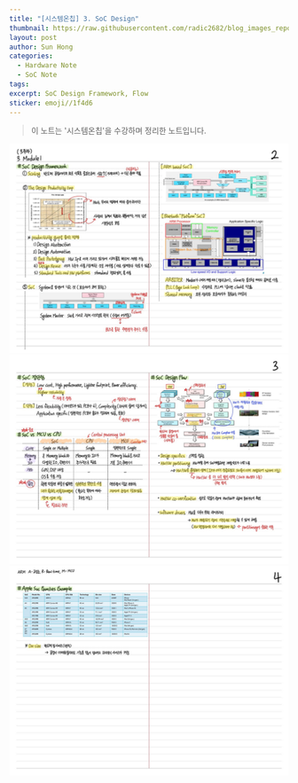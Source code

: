 ```yaml
---
title: "[시스템온칩] 3. SoC Design"
thumbnail: https://raw.githubusercontent.com/radic2682/blog_images_repo/main/uploads/Hardware_notes/9pYgB4uHYk2T5TC60FRV.jpg
layout: post
author: Sun Hong
categories:
  - Hardware Note
  - SoC Note
tags: 
excerpt: SoC Design Framework, Flow
sticker: emoji//1f4d6
---
```

>  이 노트는 '시스템온칩'을 수강하며 정리한 노트입니다.

![이미지](https://raw.githubusercontent.com/radic2682/blog_images_repo/main/uploads/Hardware_notes/9pYgB4uHYk2T5TC60FRV.jpg)
![이미지](https://raw.githubusercontent.com/radic2682/blog_images_repo/main/uploads/Hardware_notes/IYQGvgJxTL7wTRogqCSN.jpg)
![이미지](https://raw.githubusercontent.com/radic2682/blog_images_repo/main/uploads/Hardware_notes/xSUqUdT6rid2U4ikCQwG.jpg)